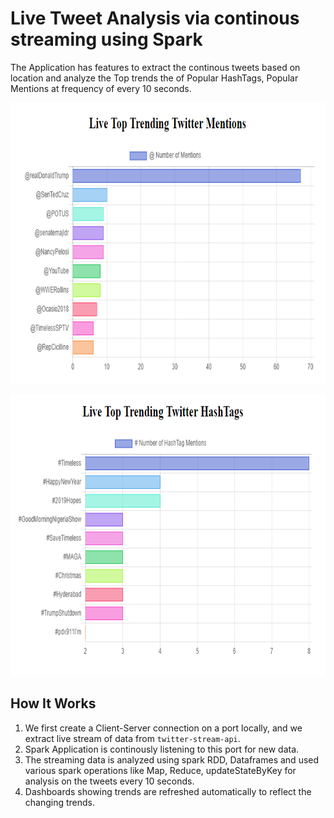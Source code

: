 # Live Tweet Analysis via continous streaming using Spark

The Application has features to extract the continous tweets based on location and analyze the Top trends the of Popular HashTags, Popular Mentions at frequency of every 10 seconds.

<p align="center">
  <img src="./@mentions_large.PNG" alt="Live Popular Mentions"
       width="654" height="450">
</p>


<p align="center">
  <img src="./tagsmentions.PNG" alt="Live Popular HashTags"
       width="654" height="450">
</p>


## How It Works
1. We first create a Client-Server connection on a port locally, and we extract live stream of data from `twitter-stream-api`.
2. Spark Application is continously listening to this port for new data.
3. The streaming data is analyzed using spark RDD, Dataframes and used various spark operations like Map, Reduce, updateStateByKey for analysis on the tweets every 10 seconds.
4. Dashboards showing trends are refreshed automatically to reflect the changing trends.
